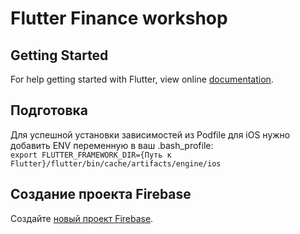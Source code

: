 # Flutter Finance workshop

## Getting Started

For help getting started with Flutter, view online
[documentation](https://flutter.io/).

## Подготовка

Для успешной установки зависимостей из Podfile для iOS нужно добавить ENV переменную в ваш .bash_profile:  
`export FLUTTER_FRAMEWORK_DIR={Путь к Flutter}/flutter/bin/cache/artifacts/engine/ios`

## Создание проекта Firebase

Создайте [новый проект Firebase](https://console.firebase.google.com/).

